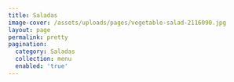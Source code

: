 ```yaml
---
title: Saladas
image-cover: /assets/uploads/pages/vegetable-salad-2116090.jpg
layout: page
permalink: pretty
pagination:
  category: Saladas
  collection: menu
  enabled: 'true'
---
```


